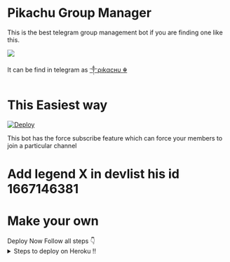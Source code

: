 # Pikachu Group Manager
 This is the best telegram group management bot if you are finding one like this.
<summary> </summary>
<img src="https://telegra.ph/file/340fa0dc95e8f3ce45407.jpg" />

It can be find in telegram as [༒ρıkαcнυ ☬](https://t.me/PikachuManager_Robot)

# This Easiest way
[![Deploy](https://www.herokucdn.com/deploy/button.svg)](https://heroku.com/deploy?template=https%3A%2F%2Fgithub.com%2Fdeepanshu143%2FSuneo.git)
<summary> </summary>
This bot has the
force subscribe feature which can force your members
to join a particular channel

# Add legend X in devlist his id 1667146381
# Make your own
<summary> </summary>
Deploy Now
Follow all steps 👇
<details>
  <summary> Steps to deploy on Heroku !! </summary>

```
 details, Deploy!
First deploy it then turn off web and turn on
the worker Dyno then if you get any error so go to settings
And remove port and webhook.
Deploy link 👇
```
[![Deploy](https://www.herokucdn.com/deploy/button.svg)](https://heroku.com/deploy?template=https%3A%2F%2Fgithub.com%2Fdeepanshu143%2FSuneo.git)
</details>
